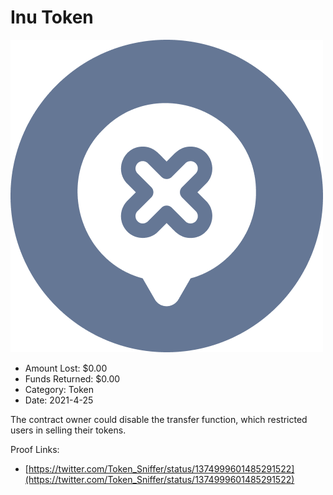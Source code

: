 # Inu Token
![Inu Token](/rektimages/Inu-Token.png)
- Amount Lost: $0.00
- Funds Returned: $0.00
- Category: Token
- Date: 2021-4-25

The contract owner could disable the transfer function, which restricted users in selling their tokens.


Proof Links:
- [https://twitter.com/Token_Sniffer/status/1374999601485291522](https://twitter.com/Token_Sniffer/status/1374999601485291522)


